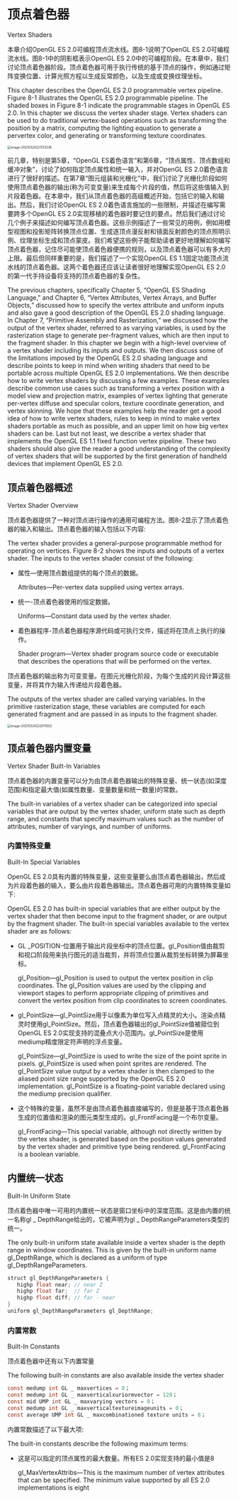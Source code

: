 # 顶点着色器

Vertex Shaders

本章介绍OpenGL  ES 2.0可编程顶点流水线。图8-1说明了OpenGL ES 2.0可编程流水线。图8-1中的阴影框表示OpenGL ES  2.0中的可编程阶段。在本章中，我们讨论顶点着色器阶段。顶点着色器可用于执行传统的基于顶点的操作，例如通过矩阵变换位置、计算光照方程以生成反常颜色，以及生成或变换纹理坐标。

This chapter describes the OpenGL ES 2.0 programmable vertex pipeline. Figure  8-1 illustrates the OpenGL ES 2.0 programmable pipeline. The shaded boxes in  Figure 8-1 indicate the programmable stages in OpenGL ES 2.0. In this chapter we  discuss the vertex shader stage. Vertex shaders can be used to do traditional  vertex-based operations such as transforming the position by a matrix, computing  the lighting equation to generate a pervertex color, and generating or  transforming texture coordinates.

<img src="images/image-20210324221133236.png" alt="image-20210324221133236" style="zoom:50%;" />





前几章，特别是第5章，“OpenGL  ES着色语言”和第6章，“顶点属性、顶点数组和缓冲对象”，讨论了如何指定顶点属性和统一输入，并对OpenGL ES  2.0着色语言进行了很好的描述。在第7章“图元组装和光栅化”中，我们讨论了光栅化阶段如何使用顶点着色器的输出(称为可变变量)来生成每个片段的值，然后将这些值输入到片段着色器。在本章中，我们从顶点着色器的高级概述开始，包括它的输入和输出。然后，我们讨论OpenGL  ES 2.0着色语言施加的一些限制，并描述在编写需要跨多个OpenGL ES  2.0实现移植的着色器时要记住的要点。然后我们通过讨论几个例子来描述如何编写顶点着色器。这些示例描述了一些常见的用例，例如用模型视图和投影矩阵转换顶点位置、生成逐顶点漫反射和镜面反射颜色的顶点照明示例、纹理坐标生成和顶点蒙皮。我们希望这些例子能帮助读者更好地理解如何编写顶点着色器，记住尽可能使顶点着色器便携的规则，以及顶点着色器可以有多大的上限。最后但同样重要的是，我们描述了一个实现OpenGL  ES 1.1固定功能顶点流水线的顶点着色器。这两个着色器还应该让读者很好地理解实现OpenGL ES 2.0的第一代手持设备将支持的顶点着色器的复杂性。

The previous chapters, specifically Chapter 5, “OpenGL ES Shading Language,”  and Chapter 6, “Vertex Attributes, Vertex Arrays, and Buffer Objects,” discussed  how to specify the vertex attribute and uniform inputs and also gave a good  description of the OpenGL ES 2.0 shading language. In Chapter 7, “Primitive  Assembly and Rasterization,” we discussed how the output of the vertex shader,  referred to as varying variables, is used by the rasterization stage to generate  per-fragment values, which are then input to the fragment shader. In this  chapter we begin with a high-level overview of a vertex shader including its  inputs and outputs. We then discuss some of the limitations imposed by the  OpenGL ES 2.0 shading language and describe points to keep in mind when writing  shaders that need to be portable across multiple OpenGL ES 2.0 implementations.  We then describe how to write vertex shaders by discussing a few examples. These  examples describe common use cases such as transforming a vertex position with a  model view and projection matrix, examples of vertex lighting that generate  per-vertex diffuse and specular colors, texture coordinate generation, and  vertex skinning. We hope that these examples help the reader get a good idea of  how to write vertex shaders, rules to keep in mind to make vertex shaders  portable as much as possible, and an upper limit on how big vertex shaders can  be. Last but not least, we describe a vertex shader that implements the OpenGL  ES 1.1 fixed function vertex pipeline. These two shaders should also give the  reader a good understanding of the complexity of vertex shaders that will be  supported by the first generation of handheld devices that implement OpenGL ES  2.0.

## 顶点着色器概述

Vertex Shader Overview

顶点着色器提供了一种对顶点进行操作的通用可编程方法。图8-2显示了顶点着色器的输入和输出。顶点着色器的输入包括以下内容:

The vertex shader provides a general-purpose programmable method for operating  on vertices. Figure 8-2 shows the inputs and outputs of a vertex shader. The  inputs to the vertex shader consist of the following:

- 属性—使用顶点数组提供的每个顶点的数据。

  Attributes—Per-vertex data supplied using vertex arrays.

- 统一-顶点着色器使用的恒定数据。

  Uniforms—Constant data used by the vertex shader.

- 着色器程序-顶点着色器程序源代码或可执行文件，描述将在顶点上执行的操作。

  Shader program—Vertex shader program source code or executable that describes  the operations that will be performed on the vertex.

顶点着色器的输出称为可变变量。在图元光栅化阶段，为每个生成的片段计算这些变量，并将其作为输入传递给片段着色器。

The outputs of the vertex shader are called varying variables. In the  primitive rasterization stage, these variables are computed for each generated  fragment and are passed in as inputs to the fragment shader.

<img src="images/image-20210324222011002.png" alt="image-20210324222011002" style="zoom:50%;" />



## 顶点着色器内置变量

Vertex Shader Built-In Variables

顶点着色器的内置变量可以分为由顶点着色器输出的特殊变量、统一状态(如深度范围)和指定最大值(如属性数量、变量数量和统一数量)的常数。

The built-in variables of a vertex shader can be categorized into special  variables that are output by the vertex shader, uniform state such as depth  range, and constants that specify maximum values such as the number of  attributes, number of varyings, and number of uniforms.

### 内置特殊变量

Built-In Special Variables

OpenGL  ES 2.0具有内置的特殊变量，这些变量要么由顶点着色器输出，然后成为片段着色器的输入，要么由片段着色器输出。顶点着色器可用的内置特殊变量如下:

OpenGL ES 2.0 has built-in special variables that are either output by the  vertex shader that then become input to the fragment shader, or are output by  the fragment shader. The built-in special variables available to the vertex  shader are as follows:

- GL _POSITION-位置用于输出片段坐标中的顶点位置。gl_Position值由裁剪和视口阶段用来执行图元的适当裁剪，并将顶点位置从裁剪坐标转换为屏幕坐标。

  gl_Position—gl_Position is used to output the vertex position in clip  coordinates. The gl_Position values are used by the clipping and viewport stages  to perform appropriate clipping of primitives and convert the vertex position  from clip coordinates to screen coordinates.

- gl_PointSize—gl_PointSize用于以像素为单位写入点精灵的大小。渲染点精灵时使用gl_PointSize。然后，顶点着色器输出的gl_PointSize值被箝位到OpenGL  ES 2.0实现支持的混叠点大小范围内。gl_PointSize是使用mediump精度限定符声明的浮点变量。

  gl_PointSize—gl_PointSize is used to write the size of the point sprite in  pixels. gl_PointSize is used when point sprites are rendered. The gl_PointSize  value output by a vertex shader is then clamped to the aliased point size range  supported by the OpenGL ES 2.0 implementation. gl_PointSize is a floating-point  variable declared using the mediump precision qualifier.

- 这个特殊的变量，虽然不是由顶点着色器直接编写的，但是是基于顶点着色器生成的位置值和渲染的图元类型生成的。gl_FrontFacing是一个布尔变量。

  gl_FrontFacing—This special variable, although not directly written by the  vertex shader, is generated based on the position values generated by the vertex  shader and primitive type being rendered. gl_FrontFacing is a boolean  variable.

## 内置统一状态

Built-In Uniform State

顶点着色器中唯一可用的内置统一状态是窗口坐标中的深度范围。这是由内置的统一名称gl  _ DepthRange给出的，它被声明为gl _ DepthRangeParameters类型的统一。

The only built-in uniform state available inside a vertex shader is the depth  range in window coordinates. This is given by the built-in uniform name  gl_DepthRange, which is declared as a uniform of type  gl_DepthRangeParameters.

```java
struct gl_DepthRangeParameters {
   highp float near; // near Z
   highp float far;  // far Z
   highp float diff; // far - near
}
uniform gl_DepthRangeParameters gl_DepthRange;
```

### 内置常数



Built-In Constants

顶点着色器中还有以下内置常量

The following built-in constants are also available inside the vertex  shader

```c
const medump int GL _ maxvertices = 8；
const medump int GL _ maxverticalxuriormvector = 128；
const mid UMP int GL _ maxvarying vectors = 8；
const medump int GL _ maxverticaltextureimageunits = 0；
const average UMP int GL _ maxcombinationed texture units = 8；
```

内置常数描述了以下最大项:

The built-in constants describe the following maximum terms:

- 这是可以指定的顶点属性的最大数量。所有ES  2.0实现支持的最小值是8

  gl_MaxVertexAttribs—This is the maximum number of vertex attributes that can  be specified. The minimum value supported by all ES 2.0 implementations is  eight